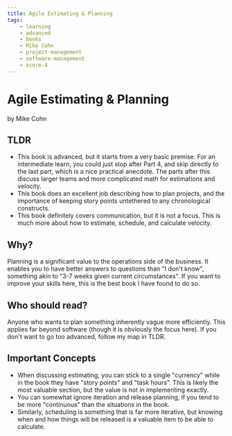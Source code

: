 ```yaml
---
title: Agile Estimating & Planning
tags:
    - learning
    - advanced
    - books
    - Mike Cohn
    - project-management
    - software-management
    - score-4
---
```


# Agile Estimating & Planning

by Mike Cohn

## TLDR

-   This book is advanced, but it starts from a very basic premise. For an intermediate learn, you could just stop after Part 4, and skip directly to the last part, which is a nice practical anecdote. The parts after this discuss larger teams and more complicated math for estimations and velocity.
-   This book does an excellent job describing how to plan projects, and the importance of keeping story points untethered to any chronological constructs.
-   This book definitely covers communication, but it is not a focus. This is much more about how to estimate, schedule, and calculate velocity.

## Why?

Planning is a significant value to the operations side of the business. It enables you to have better answers to questions than "I don't know", something akin to "3-7 weeks given current circumstances". If you want to improve your skills here, this is the best book I have found to do so.

## Who should read?

Anyone who wants to plan something inherently vague more efficiently. This applies far beyond software (though it is obviously the focus here). If you don't want to go too advanced, follow my map in TLDR.

## Important Concepts

-   When discussing estimating, you can stick to a single "currency" while in the book they have "story points" and "task hours". This is likely the most valuable section, but the value is not in implementing exactly.
-   You can somewhat ignore iteration and release planning, if you tend to be more "continuous" than the situations in the book.
-   Similarly, scheduling is something that is far more iterative, but knowing when and how things will be released is a valuable item to be able to calculate.
